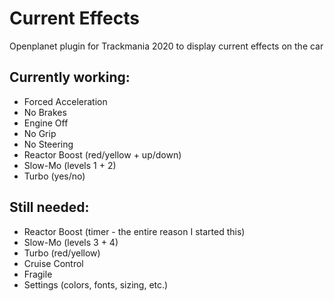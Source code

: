 # Current Effects
Openplanet plugin for Trackmania 2020 to display current effects on the car

## Currently working:
- Forced Acceleration
- No Brakes
- Engine Off
- No Grip
- No Steering
- Reactor Boost (red/yellow + up/down)
- Slow-Mo (levels 1 + 2)
- Turbo (yes/no)

## Still needed:
- Reactor Boost (timer - the entire reason I started this)
- Slow-Mo (levels 3 + 4)
- Turbo (red/yellow)
- Cruise Control
- Fragile
- Settings (colors, fonts, sizing, etc.)